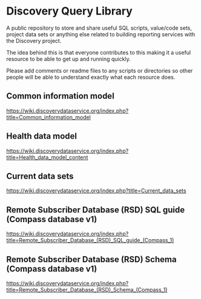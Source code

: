 # Discovery Query Library
A public repository to store and share useful SQL scripts, value/code sets, project data sets or anything else 
related to building reporting services with the Discovery project.

The idea behind this is that everyone contributes to this making it a useful resource to be able to get up and 
running quickly.  

Please add comments or readme files to any scripts or directories so other people will 
be able to understand exactly what each resource does. 

## Common information model
https://wiki.discoverydataservice.org/index.php?title=Common_information_model

## Health data model
https://wiki.discoverydataservice.org/index.php?title=Health_data_model_content

## Current data sets
https://wiki.discoverydataservice.org/index.php?title=Current_data_sets

## Remote Subscriber Database (RSD) SQL guide (Compass database v1)
https://wiki.discoverydataservice.org/index.php?title=Remote_Subscriber_Database_(RSD)_SQL_guide_(Compass_1)

## Remote Subscriber Database (RSD) Schema (Compass database v1)
https://wiki.discoverydataservice.org/index.php?title=Remote_Subscriber_Database_(RSD)_Schema_(Compass_1)

